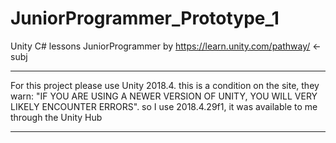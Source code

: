 # JuniorProgrammer_Prototype_1
Unity C# lessons JuniorProgrammer by https://learn.unity.com/pathway/
<- subj
____________________________________________________________________________________________________________________________________________________
For this project please use Unity 2018.4. this is a condition on the site, they warn: "IF YOU ARE USING A NEWER VERSION OF UNITY, YOU WILL VERY LIKELY ENCOUNTER ERRORS". 
so I use 2018.4.29f1, it was available to me through the Unity Hub
____________________________________________________________________________________________________________________________________________________
